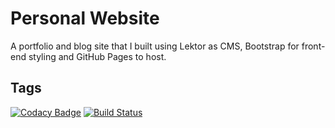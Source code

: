 # Personal Website
A portfolio and blog site that I built using Lektor as CMS, Bootstrap for 
front-end styling and GitHub Pages to host.

## Tags

[![Codacy Badge](https://api.codacy.com/project/badge/Grade/34873c1552a146648b3f8f833f30dcad)](https://www.codacy.com/app/ssalek14/personal_site?utm_source=github.com&utm_medium=referral&utm_content=salekinsirajus/personal_site&utm_campaign=badger)
[![Build Status](https://travis-ci.org/salekinsirajus/personal_site.png?branch=master)](https://travis-ci.org/salekinsirajus/personal_site)
